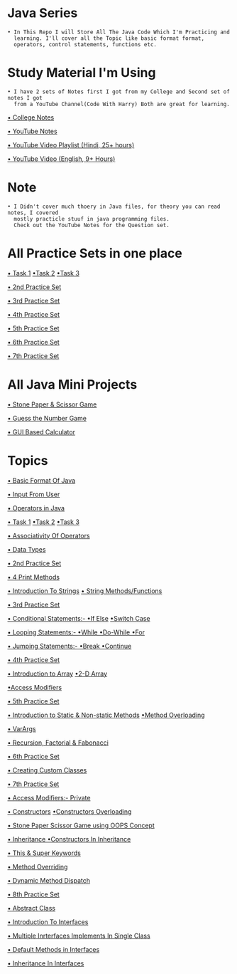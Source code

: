 
# Java Series
    • In This Repo I will Store All The Java Code Which I'm Practicing and
      learning. I'll cover all the Topic like basic format format,
      operators, control statements, functions etc.

# Study Material I'm Using
    • I have 2 sets of Notes first I got from my College and Second set of notes I got
      from a YouTube Channel(Code With Harry) Both are great for learning.
    
[• College Notes](https://github.com/Raunaksplanet/Java-Series/files/12246203/College.Note.pdf)

[• YouTube Notes](https://github.com/Raunaksplanet/Java-Series/files/12250734/YouTube.Notes.pdf)

[• YouTube Video Playlist (Hindi, 25+ hours)](https://www.youtube.com/playlist?list=PLu0W_9lII9agS67Uits0UnJyrYiXhDS6q)

[• YouTube Video (English, 9+ Hours)](https://www.youtube.com/watch?v=grEKMHGYyns)

# Note
    • I Didn't cover much thoery in Java files, for theory you can read notes, I covered 
      mostly practicle stuuf in java programming files.
      Check out the YouTube Notes for the Question set.

# All Practice Sets in one place

[• Task 1](https://github.com/Raunaksplanet/Java-Series/blob/main/August/Task1.java)
[•Task 2](https://github.com/Raunaksplanet/Java-Series/blob/main/August/Task2.java)
[•Task 3](https://github.com/Raunaksplanet/Java-Series/blob/main/August/sum_3_numbers.java)

[• 2nd Practice Set](https://github.com/Raunaksplanet/Java-Series/blob/main/August/PracticeSet2.java)

[• 3rd Practice Set](https://github.com/Raunaksplanet/Java-Series/blob/main/August/PracticeSet3.java)

[• 4th Practice Set](https://github.com/Raunaksplanet/Java-Series/blob/main/August/PracticeSet4.java)

[• 5th Practice Set](https://github.com/Raunaksplanet/Java-Series/blob/main/August/PracticeSet5.java)

[• 6th Practice Set](https://github.com/Raunaksplanet/Java-Series/blob/main/August/PracticeSet6.java)

[• 7th Practice Set](https://github.com/Raunaksplanet/Java-Series/edit/main/August/PracticeSet7.java)

# All Java Mini Projects

[• Stone Paper & Scissor Game](https://github.com/Raunaksplanet/Random-Codes/blob/main/Projects/Java/GameUsingOops.java)

[• Guess the Number Game](https://github.com/Raunaksplanet/Random-Codes/blob/main/Projects/Java/GuessTheNumber.java)

[• GUI Based Calculator](https://github.com/Raunaksplanet/Random-Codes/blob/main/Projects/Java/calculator.java)


# Topics

[• Basic Format Of Java](https://github.com/Raunaksplanet/Java-Series/blob/main/August/Main.java)

[• Input From User](https://github.com/Raunaksplanet/Java-Series/blob/main/August/UserInput.java)

[• Operators in Java](https://github.com/Raunaksplanet/Java-Series/blob/main/August/Operators.java)

[• Task 1](https://github.com/Raunaksplanet/Java-Series/blob/main/August/Task1.java)
[•Task 2](https://github.com/Raunaksplanet/Java-Series/blob/main/August/Task2.java)
[•Task 3](https://github.com/Raunaksplanet/Java-Series/blob/main/August/sum_3_numbers.java)

[• Associativity Of Operators](https://github.com/Raunaksplanet/Java-Series/blob/main/August/AssociativityOfOperators.java)

[• Data Types](https://github.com/Raunaksplanet/Java-Series/blob/main/August/DataTypes.java)

[• 2nd Practice Set](https://github.com/Raunaksplanet/Java-Series/blob/main/August/PracticeSet2.java)

[• 4 Print Methods](https://github.com/Raunaksplanet/Java-Series/edit/main/August/DifferentWayOfOutPut.java)

[• Introduction To Strings](https://github.com/Raunaksplanet/Java-Series/blob/main/August/IntroToStrings.java)
[• String Methods/Functions](https://github.com/Raunaksplanet/Java-Series/blob/main/August/StringsMethods.java)

[• 3rd Practice Set](https://github.com/Raunaksplanet/Java-Series/blob/main/August/PracticeSet3.java)

[• Conditional Statements:- •If Else](https://github.com/Raunaksplanet/Java-Series/blob/main/August/IfElse.java)
[•Switch Case](https://github.com/Raunaksplanet/Java-Series/blob/main/August/SwitchCase.java)

[• Looping Statements:- •While •Do-While •For](https://github.com/Raunaksplanet/Java-Series/blob/main/August/Loops.java)

[• Jumping Statements:- •Break •Continue](https://github.com/Raunaksplanet/Java-Series/blob/main/August/JumpingStatements.java)

[• 4th Practice Set](https://github.com/Raunaksplanet/Java-Series/blob/main/August/PracticeSet4.java)

[• Introduction to Array](https://github.com/Raunaksplanet/Java-Series/blob/main/August/Array.java)
[•2-D Array](https://github.com/Raunaksplanet/Java-Series/blob/main/August/TwoDArray.java)

[•Access Modifiers](https://github.com/Raunaksplanet/Java-Series/blob/main/August/Access_Modifiers.java)

[• 5th Practice Set](https://github.com/Raunaksplanet/Java-Series/blob/main/August/PracticeSet5.java)

[• Introduction to Static & Non-static Methods](https://github.com/Raunaksplanet/Java-Series/blob/main/August/Methods.java)
[•Method Overloading](https://github.com/Raunaksplanet/Java-Series/blob/main/August/MethodOverloading.java)

[• VarArgs](https://github.com/Raunaksplanet/Java-Series/blob/main/August/VarArgs.java)

[• Recursion, Factorial & Fabonacci](https://github.com/Raunaksplanet/Java-Series/blob/main/August/Recursion.java)

[• 6th Practice Set](https://github.com/Raunaksplanet/Java-Series/blob/main/August/PracticeSet6.java)

[• Creating Custom Classes](https://github.com/Raunaksplanet/Java-Series/blob/main/August/CustomClass.java)

[• 7th Practice Set](https://github.com/Raunaksplanet/Java-Series/edit/main/August/PracticeSet7.java)

[• Access Modifiers:- Private](https://github.com/Raunaksplanet/Java-Series/blob/main/August/PrivateElement.java)

[• Constructors](https://github.com/Raunaksplanet/Java-Series/blob/main/August/Constructor.java)
[•Constructors Overloading](https://github.com/Raunaksplanet/Java-Series/blob/main/August/ConstructorOverloading.java)

[• Stone Paper Scissor Game using OOPS Concept](https://github.com/Raunaksplanet/Java-Series/blob/main/August/GameUsingOops.java)

[• Inheritance ](https://github.com/Raunaksplanet/Java-Series/blob/main/August/Inheritance.java)
[•Constructors In Inheritance](https://github.com/Raunaksplanet/Java-Series/blob/main/August/ConstructorsInInheritance.java)

[• This & Super Keywords](https://github.com/Raunaksplanet/Java-Series/blob/main/August/ThisAndSuper.java)

[• Method Overriding](https://github.com/Raunaksplanet/Java-Series/blob/main/August/MethodOveriding.java)

[• Dynamic Method Dispatch](https://github.com/Raunaksplanet/Java-Series/blob/main/August/DynamicMethodDispatch.java)

[• 8th Practice Set](https://github.com/Raunaksplanet/Java-Series/blob/main/August/PracticeSet8.java)


[• Abstract Class](https://github.com/Raunaksplanet/Java-Series/blob/main/August/AbstractClass.java)

[• Introduction To Interfaces ](https://github.com/Raunaksplanet/Java-Series/blob/main/August/IntroToInterfaces.java)

[• Multiple Inrterfaces Implements In Single Class](https://github.com/Raunaksplanet/Java-Series/blob/main/August/Interfaces.java)

[• Default Methods in Interfaces](https://github.com/Raunaksplanet/Java-Series/blob/main/August/DefaultMethodsInterfaces.java)

[• Inheritance In Interfaces](https://github.com/Raunaksplanet/Java-Series/blob/main/August/InheritanceInInterfaces.java)

